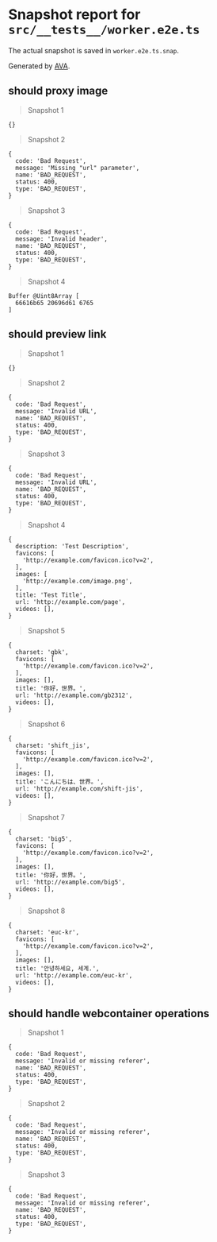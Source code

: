 # Snapshot report for `src/__tests__/worker.e2e.ts`

The actual snapshot is saved in `worker.e2e.ts.snap`.

Generated by [AVA](https://avajs.dev).

## should proxy image

> Snapshot 1

    {}

> Snapshot 2

    {
      code: 'Bad Request',
      message: 'Missing "url" parameter',
      name: 'BAD_REQUEST',
      status: 400,
      type: 'BAD_REQUEST',
    }

> Snapshot 3

    {
      code: 'Bad Request',
      message: 'Invalid header',
      name: 'BAD_REQUEST',
      status: 400,
      type: 'BAD_REQUEST',
    }

> Snapshot 4

    Buffer @Uint8Array [
      66616b65 20696d61 6765
    ]

## should preview link

> Snapshot 1

    {}

> Snapshot 2

    {
      code: 'Bad Request',
      message: 'Invalid URL',
      name: 'BAD_REQUEST',
      status: 400,
      type: 'BAD_REQUEST',
    }

> Snapshot 3

    {
      code: 'Bad Request',
      message: 'Invalid URL',
      name: 'BAD_REQUEST',
      status: 400,
      type: 'BAD_REQUEST',
    }

> Snapshot 4

    {
      description: 'Test Description',
      favicons: [
        'http://example.com/favicon.ico?v=2',
      ],
      images: [
        'http://example.com/image.png',
      ],
      title: 'Test Title',
      url: 'http://example.com/page',
      videos: [],
    }

> Snapshot 5

    {
      charset: 'gbk',
      favicons: [
        'http://example.com/favicon.ico?v=2',
      ],
      images: [],
      title: '你好，世界。',
      url: 'http://example.com/gb2312',
      videos: [],
    }

> Snapshot 6

    {
      charset: 'shift_jis',
      favicons: [
        'http://example.com/favicon.ico?v=2',
      ],
      images: [],
      title: 'こんにちは、世界。',
      url: 'http://example.com/shift-jis',
      videos: [],
    }

> Snapshot 7

    {
      charset: 'big5',
      favicons: [
        'http://example.com/favicon.ico?v=2',
      ],
      images: [],
      title: '你好，世界。',
      url: 'http://example.com/big5',
      videos: [],
    }

> Snapshot 8

    {
      charset: 'euc-kr',
      favicons: [
        'http://example.com/favicon.ico?v=2',
      ],
      images: [],
      title: '안녕하세요, 세계.',
      url: 'http://example.com/euc-kr',
      videos: [],
    }

## should handle webcontainer operations

> Snapshot 1

    {
      code: 'Bad Request',
      message: 'Invalid or missing referer',
      name: 'BAD_REQUEST',
      status: 400,
      type: 'BAD_REQUEST',
    }

> Snapshot 2

    {
      code: 'Bad Request',
      message: 'Invalid or missing referer',
      name: 'BAD_REQUEST',
      status: 400,
      type: 'BAD_REQUEST',
    }

> Snapshot 3

    {
      code: 'Bad Request',
      message: 'Invalid or missing referer',
      name: 'BAD_REQUEST',
      status: 400,
      type: 'BAD_REQUEST',
    }
